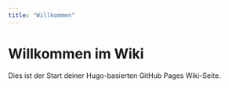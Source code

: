```yaml
---
title: "Willkommen"
---
```


# Willkommen im Wiki

Dies ist der Start deiner Hugo-basierten GitHub Pages Wiki-Seite.
